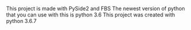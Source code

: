 This project is made with PySide2 and FBS
The newest version of python that you can use with this is python 3.6
This project was created with python 3.6.7